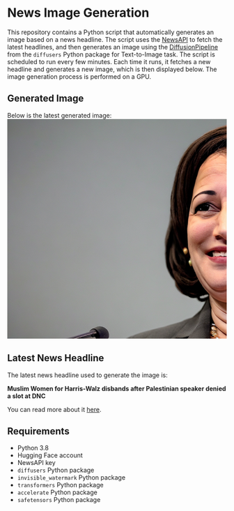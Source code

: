 # News Image Generation
This repository contains a Python script that automatically generates an image based on a news headline. The script uses the [NewsAPI](https://newsapi.org/) to fetch the latest headlines, and then generates an image using the [DiffusionPipeline](https://github.com/huggingface/diffusers) from the `diffusers` Python package for Text-to-Image task.
The script is scheduled to run every few minutes. Each time it runs, it fetches a new headline and generates a new image, which is then displayed below. The image generation process is performed on a GPU.

## Generated Image
Below is the latest generated image:
![Generated Image](image.png)

## Latest News Headline
The latest news headline used to generate the image is:

**Muslim Women for Harris-Walz disbands after Palestinian speaker denied a slot at DNC**

You can read more about it [here](https://news.google.com/rss/articles/CBMisgFBVV95cUxPYnE1ellYS1hwOHJZNEtiVjJLY1dLUjdMaUdlVVlXZU9oaW9yR05pYktyQjI2ZV9jOUJCak42c0c3NzN5UlBjWGxja3JnN3VoX1h6d2ZLWEx3NzlPTmZiX1NGTEJwNzl1YlltVTI3RXMzWjVKNE1ITENHcndNZlQ2MmxRNWs1Q2tSTEFtTUM0eFBDcTNyU2lQa05EbG1rSWNBeXdaNmZLamFqOFR4Yzc0MUdn?oc=5).

## Requirements
- Python 3.8
- Hugging Face account
- NewsAPI key
- `diffusers` Python package
- `invisible_watermark` Python package
- `transformers` Python package
- `accelerate` Python package
- `safetensors` Python package
